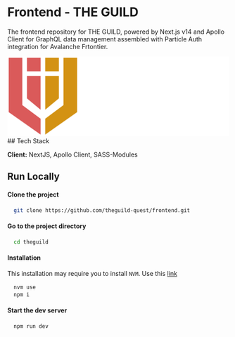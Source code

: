 # Frontend - THE GUILD

The frontend repository for THE GUILD, powered by Next.js v14 and Apollo Client for GraphQL data management assembled with Particle Auth integration for Avalanche Frtontier.

<picture>
    <source srcset="./logo_preview_dark.png"  media="(prefers-color-scheme: dark)"></source>
    <img src="./logo_preview_light.png"></img>
</picture>
## Tech Stack

**Client:** NextJS, Apollo Client, SASS-Modules

## Run Locally

#### Clone the project

```bash
  git clone https://github.com/theguild-quest/frontend.git
```

#### Go to the project directory

```bash
  cd theguild
```

#### Installation

This installation may require you to install `NVM`. Use this [link]('https://www.freecodecamp.org/news/node-version-manager-nvm-install-guide/')

```bash
  nvm use
  npm i
```

#### Start the dev server

```bash
  npm run dev
```

<!--
# Documentation

## The Work Flow Process

## 1. Start of the working day

To ensure updated code from all branches let's work through the process of getting everyone synchronized

```bash
    git checkout dev
    git pull
    git checkout your_branch_name
    git merge dev
    # resolve any conflicts
```

## 2. Push up code - daily

- Why?
  1. This helps your team know where you are at and can do partial PR
  2. This helps team know you are going in the right direction and if you aren’t, then you can be redirected before you’ve sunk hours or days into code (hopefully we are organize enough for this not to happen but misunderstanding happens – we are all human)
- At the end of your workday, your code should be pushed up regardless if you have finished to ensure previous steps
- Preferably, you should be pushing up code changes often. Every time you complete something small, a component, a little fix, style changes, etc you should be pushing those up

```bash
    git checkout dev
    git pull
    git checkout your_branch_name
    git merge dev # resolve any conflicts
    git push origin HEAD # --force if needed

```

## 3. All tasks in progress should have an open PR

## 4. Morning meetings

- Screen share what you are working on so we can see your progress, make sure you are going the right direct, answer any of your questions, comments, concerns, or address any blockers

## 5. Blocked tasks

- In case of blocked tasks by any means ensure to instantly address it in slack in `#frontend` or `#backend` slack channel depending on issue that you running into or if you have any questions regarding requirements or sheer understanding of the issue WRITE IN SLACK CHAT so that you co-workers can also get understanding and explanation from someone who knows.

## ISSUE BOARD

---

Current Issue board: https://diiant.atlassian.net/jira/software/projects/GG/boards/15

## SELECTING A TASK

#### (IF YOU DON’T HAVE ONE ASSIGNED TO YOU)

---

Any task that is in the `TO DO` column in the issue board has not been started.

Before selecting a task, feel free to ask the team leads if any tasks should be given to you next, there might be ones more important than other tasks, if not then you can pick. If no team lead is available (because you work different hours than them) then here is the criteria when picking a task:

## 1. All tasks are completed, what do I do???

- Connect with your team lead or write in slack channel that you're unassigned right now and/or sprint is empty
- Go to the backlog and select a task from there, choose one that is high priority.
- Go to the next sprint and get the team ahead!

## START YOUR TASK

---

## 1. Read your task

- If you have any confusion and/or questions about the task reach out to slack for response.
- If you have questions about the design, ask Dimi, Jihwan or your team lead(s) first, they might already know the answer.
- Use slack first for an immediate response as to not block you from making progress on your task.

## 2. Move your task to status `IN PROGRESS` on the Issue Board

- Drag and drop it in the status `IN PROGRESS` column.
- In your task, under Labels, choose Status::In Progress.

## 3. Create a PR – with the correct branch

```bash
    git checkout dev
    git pull
    git checkout -b new_branch_name
    git push origin HEAD # and then create a PR in github
```

## 5. Confusion or unclear task description

- Do NOT wait or sit idle for someone to help you. Ask someone available for help. Get clarity sooner rather than later when everyone is available.
- If at any moment you don’t completely understand parts of your task, reach out to someone for clarification. This will save you time. Don’t be afraid to ask. We are all here to help one another.

## STYLE GUIDE

---

## 1. Classes

- For each component that require addition styling use this line at the top of the component

```tsx
import classes from './YOUR_COMPONENT.module.sass'
```

## 2. Avoid px, use spacing

- Or in the very least, use rem
  - Rem is based on the default font size for the current context
- Styles that are small are allowed rem like border-radius
- **_IF YOU EVER INCOUNTER INCORRECT SIZING IN DESIGN (like 34px) ROUND IT TO BEST FITTING SPACING (for example if design says 34px insted of using 34px in styling use spacing(9) => 36px and look if it's looking good)_**

## 3. Spacing(number)

- The spacing is set to the default of 4, so `spacing(1)` is 4px
  - Example: `margin: spacing(5)` -> sets margin: 20
  - Padding: `spacing(1, 2, 3, 4)` -> sets padding: 4, 8, 12, 16
  - Margin: `spacing(1, 3)`-> sets margin: 4 3
- Spacing is similar to the CSS way of setting it:
  - `spacing(all)`
  - `spacing(topBottom, left, right)`
  - `spacing(top, bottom, left, right)`

## 4. Merging classNames

- Use `cx` imported from `classnames` library to combine two classes
- Usage/Examples

```jsx
<div className={cx(classes.someClass, { [classes.redClass]: !verified })}>
  I WANT THIS TEXT TO BE RED DEPENDING ON VERIFIED VARIABLE
</div>
```

## 11. Colors:

1. Use the color palette from @/theme/\_variables.sass to get the color you want.
2. You can see which color from variables to use in Figma after clicking component with desired color and seeing info about it in right sidebar (all colors are probably already defined so don't use static #AABBCC)

- Example:

```
@import @/theme

p
  color: $pink
```

2. Opacity Colors

- replace `rgba(176, 190, 197, 0.5)` with `opacify` or `transparentize` and the color:

```
$translucent-red: rgba(255, 0, 0, 0.5)
p
  color: opacify($translucent-red, 0.3)
  background-color: transparentize($translucent-red, 0.25)

```

## 10. Typogrpahy

1. Use Typography with variant where you can
2. If you need Typography in styles

- Do not use static fontSizes instead use theme typography
- Example: say you are using a MUI component where the font is passed in children

```
sm: {
    fontSize: typography.caption.fontSize,
    lineHeight: typography.caption.lineHeight,

    "& > .MuiAlert-icon": {
      "& > .material-icons": {
        fontSize: typography.caption.fontSize,
        lineHeight: typography.caption.lineHeight,
      }
    }
  },

```

## 12. Icons

- Icons are located in mp_modules/mp-core/icons

# CODE STYLING

---

## 2. File Structure

Desired file structure for

```

```

- Create a new file based on the name of the main component you are creating e.g. SnackBar
- Index.ts (this should only have imports of the code)
- Create new tsx file of the same name as folder to put the main part of your code
- styles.ts (styles for the component)
- Example:
  - SnackBar (folder)
    - index.ts (where you export the component)
    - SnackBar.tsx (where the code should be)
    - styles.ts (componet styles)

## 3. React.FC

- Use React.FC instead of FC for clarity. That way if there is ever a function called FC in the future we will know which one is which.

## 4. UI & Containers

- There is probably a MUI component for that
- The mocks do not have containers, so you need to be able to logically figure out when to group components together and put them in a container
  - Key indicators:
    - Buttons are usually together in a container
    - If it’s in an outlined box together
    - Based on grid layout or other container-like MUI components
- Docs to understand when to use containers:
  - https://mui.com/material-ui/react-grid/
  - https://m3.material.io/foundations/layout/understanding-layout/overview

## 5. Clean Readable Code

- Nested code is a clear sign there is a better solution you should be using
- Remove brackets from strings
  - Example: `<Typography variant=”h2” />`
- Remove default props from components
  - Example: `<Typography />`
- Deconstruct
  - Deconstruct to cut back on code redundancy, typing, and give variable names that are more descriptive
  - Deconstruct props inlinen with component to keep things simple unless it's unreadble
  - `onFunction(([_state, event]) => …)`
- Use underscores when the variable is not being used, this will make Eslint ignore unused variables
  - `onClick((_e) => …)`

## 6. Imports

- Group imports based on type.
  1.  Importing react goes at the top.
  2.  MUI components.
  3.  Then group any other third party libraries.
  4.  Icons.
  5.  Re-usable components used from Ready.
  6.  Any local files.

## 7. Re-Usable Components

- Storybook: TDB
- Folder location: `src/modules/mp-shared-components`
- When to create a re-usable component:
  - When using InVision inspect mode `</>`, you can click on the component with the recycle symbol and in the top right, it will say:
    - `MP-Snap-Styles` if it is reusable in Snap platform (or even Ready despite it saying snap - soon the two will be merged and share components)
    - `MP-Shared` if it's a re-usable component like a button
    - `document` if it's a locally reused component
- Reusable component is in Snap but not Ready
  - For now, bring the Snap component over to Ready and follow the same file structure as Snap

## 8. State machine (xState) - TBD

## 9. React-Hook-Form

- Docs:
  - Getting Started: https://react-hook-form.com/get-started/
  - Control Inputs for MUI: https://react-hook-form.com/get-started/#IntegratingControlledInputs
  - useControl hook: https://react-hook-form.com/api/usecontroller/
- Example: See (messy) github project example that has React-Hook-Form, React, TypeScript, MUI, and xState
  - https://github.com/celestecarter95/react-hook-form-typescript

## 10. Clean up old code

- Simplify the code:
  - If you’ve taken the time to understand it, do everyone a favor and clean up the code while you understand how it works
  - Write the logic cleaner
  - Use better variable names
  - Use best code practices
  - Break code into functions/components to make into smaller more understandable pieces
  - Replace a component if you know a re-usable component exists
    - Example: button that has custom styling but there is now a re-usable component for that while in the past there may not have been!
  - Remove dead imports/code
- Variables:
  - Make variable names as clear as possible on what it is, especially old code that have terrible names, unclear names, or variable name is spelled incorrectly.
  - Underscore \_ is for variables that aren’t used and it helps the linter not complain, so if any variable name is being used with underscore, please remove the underscore from the name.

## 11. Finished Coding

- Eslint:
  - Run `yarn dprint:fix` to lint your code
- Double check UI matches designed mocks

# ESLINT

### 1. Turn off your personal linter

### 2. Use `yarn dprint:fix` when you are finished with your code -->
